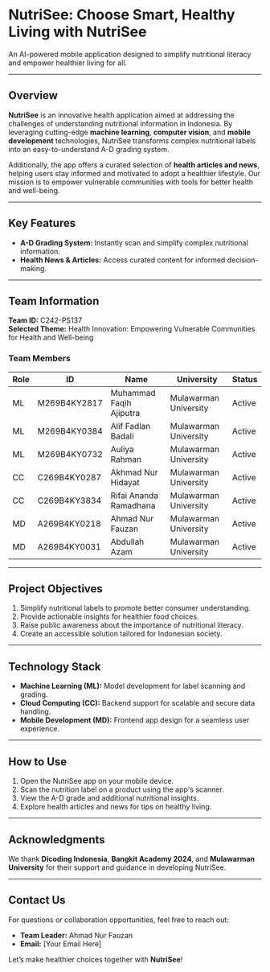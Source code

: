 # **NutriSee: Choose Smart, Healthy Living with NutriSee**  
An AI-powered mobile application designed to simplify nutritional literacy and empower healthier living for all.

---

## **Overview**  
**NutriSee** is an innovative health application aimed at addressing the challenges of understanding nutritional information in Indonesia. By leveraging cutting-edge **machine learning**, **computer vision**, and **mobile development** technologies, NutriSee transforms complex nutritional labels into an easy-to-understand A-D grading system.  

Additionally, the app offers a curated selection of **health articles and news**, helping users stay informed and motivated to adopt a healthier lifestyle. Our mission is to empower vulnerable communities with tools for better health and well-being.  

---

## **Key Features**  
- **A-D Grading System:** Instantly scan and simplify complex nutritional information.  
- **Health News & Articles:** Access curated content for informed decision-making.  

---

## **Team Information**  

**Team ID:** C242-PS137  
**Selected Theme:** Health Innovation: Empowering Vulnerable Communities for Health and Well-being  

### **Team Members**  

| Role  | ID                | Name                        | University            | Status  |  
|-------|-------------------|-----------------------------|-----------------------|---------|  
| ML    | M269B4KY2817      | Muhammad Faqih Ajiputra    | Mulawarman University | Active  |  
| ML    | M269B4KY0384      | Alif Fadlan Badali         | Mulawarman University | Active  |  
| ML    | M269B4KY0732      | Auliya Rahman              | Mulawarman University | Active  |  
| CC    | C269B4KY0287      | Akhmad Nur Hidayat         | Mulawarman University | Active  |  
| CC    | C269B4KY3834      | Rifai Ananda Ramadhana     | Mulawarman University | Active  |  
| MD    | A269B4KY0218      | Ahmad Nur Fauzan           | Mulawarman University | Active  |  
| MD    | A269B4KY0031      | Abdullah Azam              | Mulawarman University | Active  |  

---

## **Project Objectives**  
1. Simplify nutritional labels to promote better consumer understanding.  
2. Provide actionable insights for healthier food choices.  
3. Raise public awareness about the importance of nutritional literacy.  
4. Create an accessible solution tailored for Indonesian society.  

---

## **Technology Stack**  
- **Machine Learning (ML):** Model development for label scanning and grading.  
- **Cloud Computing (CC):** Backend support for scalable and secure data handling.  
- **Mobile Development (MD):** Frontend app design for a seamless user experience.  

---

## **How to Use**  
1. Open the NutriSee app on your mobile device.  
2. Scan the nutrition label on a product using the app's scanner.  
3. View the A-D grade and additional nutritional insights.  
4. Explore health articles and news for tips on healthy living.  

---

## **Acknowledgments**  
We thank **Dicoding Indonesia**, **Bangkit Academy 2024**, and **Mulawarman University** for their support and guidance in developing NutriSee.  

---

## **Contact Us**  
For questions or collaboration opportunities, feel free to reach out:  
- **Team Leader:** Ahmad Nur Fauzan  
- **Email:** [Your Email Here]  

Let’s make healthier choices together with **NutriSee**!  
